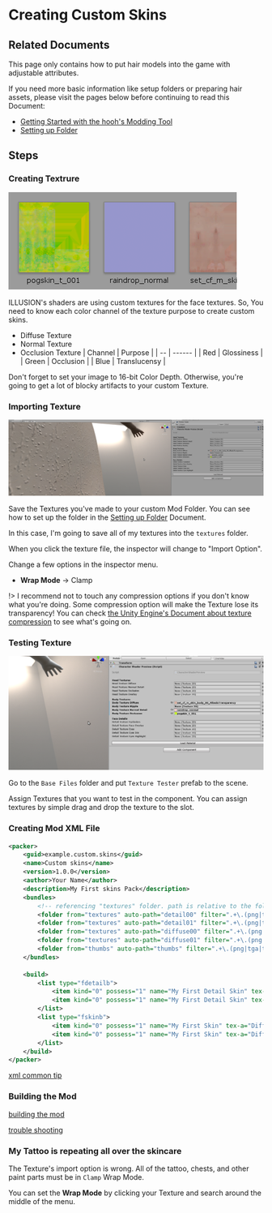 # Creating Custom Skins

## Related Documents

This page only contains how to put hair models into the game with adjustable attributes.

If you need more basic information like setup folders or preparing hair assets, please visit the pages below before continuing to read this Document:

-   [Getting Started with the hooh's Modding Tool](getting_started.md)
-   [Setting up Folder](tutorials/gearing-up.md)

## Steps

### Creating Textrure

![](imgs/skn_00.png)

ILLUSION's shaders are using custom textures for the face textures. So, You need to know each color channel of the texture purpose to create custom skins.

-   Diffuse Texture
-   Normal Texture
-   Occlusion Texture
    | Channel | Purpose |
    | -- | ------ |
    | Red | Glossiness |
    | Green | Occlusion |
    | Blue | Translucensy |

Don't forget to set your image to 16-bit Color Depth. Otherwise, you're going to get a lot of blocky artifacts to your custom Texture.

### Importing Texture

![](imgs/skn_01.png)

Save the Textures you've made to your custom Mod Folder. You can see how to set up the folder in the [Setting up Folder](tutorials/gearing-up.md) Document.

In this case, I'm going to save all of my textures into the `textures` folder.

When you click the texture file, the inspector will change to "Import Option".

Change a few options in the inspector menu.

-   **Wrap Mode** → Clamp

!> I recommend not to touch any compression options if you don't know what you're doing. Some compression option will make the Texture lose its transparency! You can check [the Unity Engine's Document about texture compression](https://docs.unity3d.com/Manual/class-TextureImporterOverride.html) to see what's going on.

### Testing Texture

![](imgs/skn_02.png)

Go to the `Base Files` folder and put `Texture Tester` prefab to the scene.

Assign Textures that you want to test in the component. You can assign textures by simple drag and drop the texture to the slot.

### Creating Mod XML File

```xml
<packer>
    <guid>example.custom.skins</guid>
    <name>Custom skins</name>
    <version>1.0.0</version>
    <author>Your Name</author>
    <description>My First skins Pack</description>
    <bundles>
        <!-- referencing "textures" folder. path is relative to the folder where mod.xml is present -->
        <folder from="textures" auto-path="detail00" filter=".+\.(png|tga|tif|psd)"/>
        <folder from="textures" auto-path="detail01" filter=".+\.(png|tga|tif|psd)"/>
        <folder from="textures" auto-path="diffuse00" filter=".+\.(png|tga|tif|psd)"/>
        <folder from="textures" auto-path="diffuse01" filter=".+\.(png|tga|tif|psd)"/>
        <folder from="thumbs" auto-path="thumbs" filter=".+\.(png|tga|tif|psd)"/>
    </bundles>

    <build>
		<list type="fdetailb">
			<item kind="0" possess="1" name="My First Detail Skin" tex-a="OcclusionTexture" tex-n="NormalTexture" thumb="ThumbnailTexture1"/>
			<item kind="0" possess="1" name="My First Detail Skin" tex-a="OcclusionTexture2" tex-n="NormalTexture2" thumb="ThumbnailTexture1"/>
		</list>
		<list type="fskinb">
			<item kind="0" possess="1" name="My First Skin" tex-a="DiffuseTexture" thumb="ThumbnailTexture2"/>
			<item kind="0" possess="1" name="My First Skin" tex-a="DiffuseTexture2" thumb="ThumbnailTexture2"/>
		</list>
    </build>
</packer>
```
[xml common tip](../common/xml-common.md ':include')

### Building the Mod

[building the mod](../common/building-mod.md ':include')

[trouble shooting](../common/trouble-shooting.md ':include')

### My Tattoo is repeating all over the skincare

The Texture's import option is wrong. All of the tattoo, chests, and other paint parts must be in `Clamp` Wrap Mode.

You can set the **Wrap Mode** by clicking your Texture and search around the middle of the menu.
